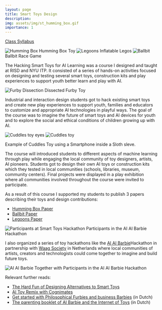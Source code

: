 ```yaml
---
layout: page
title: Smart Toys Design
description:
img: assets/img/st_humming_box.gif
importance: 1
---
```

[Class Syllabus](https://github.com/stefania11/HackingSmartToys)

![Humming Box](/assets/img/st_humming_box.gif)
Humming Box Toy
![Legoons](/assets/img/st_legoons.png)
Inflatable Legos 
![Ballbit](/assets/img/st_ballpit.png)
Ballbit Race Game

The Hacking Smart Toys for AI Learning was a course I designed and taught at RISD and NYU ITP. It consisted of a series of hands-on activities focused on designing and testing several smart toys, construction kits and play experiences to support youth better learn and play with AI.

![Furby Dissection](/assets/img/st_furby.jpg)
Dissected Furby Toy

Industrial and interaction design students got to hack existing smart toys and create new play experiences to support youth, families and educators to customize and appropriate AI technologies in playful ways. The goal of the course was to imagine the future of smart toys and AI devices for youth and to explore the social and ethical conditions of children growing up with AI. 

![Cuddles toy eyes](/assets/img/st_cuddles_expressions.png)
![Cuddles toy](/assets/img/st_cuddles.png)

Example of Cuddles Toy using a Smartphone inside a Sloth sleve.  

The course will introduced students to different aspects of machine learning through play while engaging the local community of toy designers, artists, AI pioneers. Students got to design their own AI toys or construction kits which they tested in local communities (schools, libraries, museum, community centers). Final projects were displayed in a play exhibition where all communities involved throughout the course were invited to participate.

As a result of this course I supported my students to publish 3 papers describing their toys and design contributions:
* [Humming Box Paper](/assets/pdf/CHI_PLAY_Humming_Box_2019.pdf)
* [Ballbit Paper](/assets/pdf/CHI_PLAY_Ballbit_Adventure_2019.pdf)
* [Legoons Paper](/assets/pdf/CHI_PLAY_Legoons_2019.pdf)

![Participants at Smart Toys Hackathon](/assets/img/st_hackathon2.png)
Participants in the AI AI Barbie Hackathon

I also organized a series of toy hackathons like the [AI AI Barbie](https://waag.org/en/event/ai-ai-barbie-hackathon)Hackathon in partnership with [Waag Society](https://waag.org/) in Netherlands where local communities of artists, creators and technologists could come together to imagine and build future toys. 

![AI AI Barbie](/assets/img/st_hackathon.png)
Together with Participants in the AI AI Barbie Hackathon

Relevant further reads:
* [The Hard Fun of Designing Alternatives to Smart Toys](https://medium.com/ml5js/the-hard-fun-of-designing-alternatives-to-smart-toys-dd72da1c6de8)
* [AI Toy Remix with Cognimates](https://wonderfulidea.co/blog/2019/3/21/ai-toy-dissection-remix-with-cognimates)
* [Get started with Philosophical Furbies and business Barbies](https://www.setup.nl/reads/2019/06/aan-de-slag-met-filosofische-furbies-en-business-barbies) (in Dutch)
* [The parenting booklet of AI Barbie and the Internet of Toys](https://www.setup.nl/reads/2019/05/het-opvoedboekje-van-ai-barbie-en-het-internet-toys) (in Dutch)